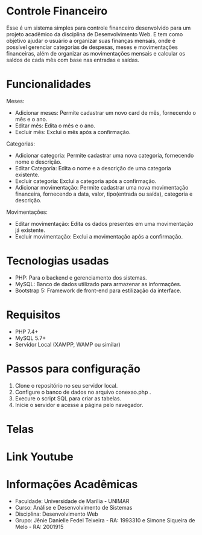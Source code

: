 # Controle Financeiro

Esse é um sistema simples para controle financeiro desenvolvido para um projeto acadêmico da disciplina de Desenvolvimento Web. E tem como objetivo ajudar o usuário a organizar suas finanças mensais, onde é possível gerenciar categorias de despesas, meses e movimentações financeiras, além de organizar as movimentações mensais e calcular os saldos de cada mês com base nas entradas e saídas.


# Funcionalidades

Meses:
- Adicionar meses: Permite cadastrar um novo card de mês, fornecendo o mês e o ano.
- Editar mês: Edita o mês e o ano.
- Excluir mês: Exclui o mês após a confirmação.

Categorias:
- Adicionar categoria: Permite cadastrar uma nova categoria, fornecendo nome e descrição.
- Editar Categoria: Edita o nome e a descrição de uma categoria existente.
- Excluir categoria: Exclui a categoria após a confirmação.
- Adicionar movimentação: Permite cadastrar uma nova movimentação financeira, fornecendo a data, valor, tipo(entrada ou saída), categoria e descrição.

Movimentações:
- Editar movimentação: Edita os dados presentes em uma movimentação já existente.
- Excluir movimentação: Exclui a movimentação após a confirmação.

# Tecnologias usadas
- PHP: Para o backend e gerenciamento dos sistemas.
- MySQL: Banco de dados utilizado para armazenar as informações.
- Bootstrap 5: Framework de front-end para estilização da interface.

# Requisitos
- PHP 7.4+
- MySQL 5.7+
- Servidor Local (XAMPP, WAMP ou similar)

# Passos para configuração
1. Clone o repositório no seu servidor local.
2. Configure o banco de dados no arquivo conexao.php .
3. Execure o script SQL para criar as tabelas.
4. Inicie o servidor e acesse a página pelo navegador.

# Telas

# Link Youtube

# Informações Acadêmicas
- Faculdade: Universidade de Marília - UNIMAR
- Curso: Análise e Desenvolvimento de Sistemas
- Disciplina: Desenvolvimento Web
- Grupo: Jênie Danielle Fedel Teixeira - RA: 1993310 e Simone Siqueira de Melo - RA: 2001915

